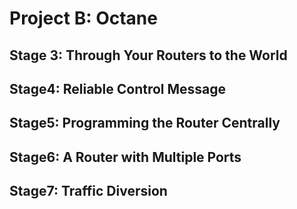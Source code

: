 # Project B: Octane

## Stage 3: Through Your Routers to the World





## Stage4: Reliable Control Message



## Stage5: Programming the Router Centrally



## Stage6: A Router with Multiple Ports



## Stage7: Traffic Diversion




